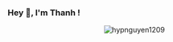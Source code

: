 <!--   ###   Xin chào, Bin đây <img src="https://media.giphy.com/media/mGcNjsfWAjY5AEZNw6/giphy.gif" width="50">
<img alt="GIF" src="https://i.pinimg.com/originals/9e/a7/2e/9ea72ef078139ced289852e8a4ea0c5c.gif" width = 200/>

<hr> -->
   
<h3 title="hehehe"> Hey 👋, I'm Thanh !</h3>

<!-- <a href="https://www.instagram.com/phong.cubu/">
  <img align="left" alt="Phong Instagram" width="24px" src="https://www.acuenergie.com/wp-content/uploads/2018/03/color-1.png" />
</a>

<a href="https://www.facebook.com/profile.php?id=100055180144619">
  <img align="left" alt="Phong Facebook" width="24px" src="https://encrypted-tbn0.gstatic.com/images?q=tbn:ANd9GcTmYxeLpNYGGvjMwSWJplHh98_LGx11BlUb5BAS3VOK0a0rDMdifA1nnnRJQfnhvBvf-kU&usqp=CAU" />
</a>

<br />



<br><hr>
<h3 align="left">👨‍💻 Languages and Frameworks:</h3>
<p>
<img width="50" src="https://raw.githubusercontent.com/github/explore/ccc16358ac4530c6a69b1b80c7223cd2744dea83/topics/php/php.png">
<img width="50" src="https://raw.githubusercontent.com/github/explore/80688e429a7d4ef2fca1e82350fe8e3517d3494d/topics/python/python.png">
<img width="50" src="https://raw.githubusercontent.com/github/explore/80688e429a7d4ef2fca1e82350fe8e3517d3494d/topics/javascript/javascript.png">
<img width="50" src="https://raw.githubusercontent.com/github/explore/80688e429a7d4ef2fca1e82350fe8e3517d3494d/topics/mysql/mysql.png">
<img width="50" src="https://raw.githubusercontent.com/github/explore/80688e429a7d4ef2fca1e82350fe8e3517d3494d/topics/laravel/laravel.png">
<img width="50" src="https://raw.githubusercontent.com/github/explore/80688e429a7d4ef2fca1e82350fe8e3517d3494d/topics/django/django.png">
<img width="50" src="https://raw.githubusercontent.com/github/explore/80688e429a7d4ef2fca1e82350fe8e3517d3494d/topics/html/html.png">
<img width="50" src="https://raw.githubusercontent.com/github/explore/80688e429a7d4ef2fca1e82350fe8e3517d3494d/topics/css/css.png">
</p>

<h3 align="left">🔧 Tools:</h3>
<p>
<img width="50" src="https://i.imgur.com/UMxENh9.png">
<img width="50" src="https://media.macosicons.com/parse/files/macOSicons/40ce146e992ba02d42473b9df6907c28_low_res_PyCharm.png">
<img width="50" src="https://e7.pngegg.com/pngimages/662/600/png-clipart-sublime-text-computer-icons-others-miscellaneous-angle-thumbnail.png">
<img width="50" src="https://raw.githubusercontent.com/github/explore/80688e429a7d4ef2fca1e82350fe8e3517d3494d/topics/git/git.png">
 </p> -->
 
<p align="center">
<img src="https://github-readme-stats.vercel.app/api?username=thanhDev&show_icons=true&theme=dracula&count_private=true" alt="hypnguyen1209">
</p>

<!-- <p align="center">Copyright © 2021 | Bin</p> -->
